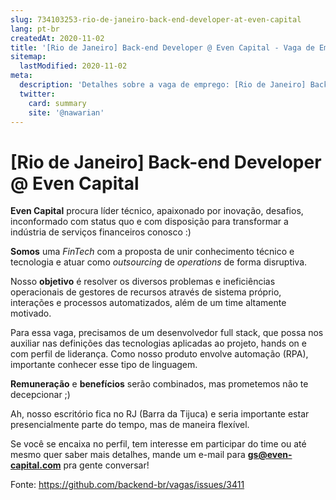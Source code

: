 ```yaml
---
slug: 734103253-rio-de-janeiro-back-end-developer-at-even-capital
lang: pt-br
createdAt: 2020-11-02
title: '[Rio de Janeiro] Back-end Developer @ Even Capital - Vaga de Emprego'
sitemap:
  lastModified: 2020-11-02
meta:
  description: 'Detalhes sobre a vaga de emprego: [Rio de Janeiro] Back-end Developer @ Even Capital'
  twitter:
    card: summary
    site: '@nawarian'
---
```


# [Rio de Janeiro] Back-end Developer @ Even Capital

**Even Capital** procura líder técnico, apaixonado por inovação, desafios, inconformado com status quo e com disposição para transformar a indústria de serviços financeiros conosco :)

**Somos** uma _FinTech_ com a proposta de unir conhecimento técnico e tecnologia e atuar como _outsourcing_ de _operations_ de forma disruptiva.

Nosso **objetivo** é resolver os diversos problemas e ineficiências operacionais de gestores de recursos através de sistema próprio, interações e processos automatizados, além de um time altamente motivado.

Para essa vaga, precisamos de um desenvolvedor full stack, que possa nos auxiliar nas definições das tecnologias aplicadas ao projeto, hands on e com perfil de liderança. Como nosso produto envolve automação (RPA), importante conhecer esse tipo de linguagem.

**Remuneração** e **benefícios** serão combinados, mas prometemos não te decepcionar ;)

Ah, nosso escritório fica no RJ (Barra da Tijuca) e seria importante estar presencialmente parte do tempo, mas de maneira flexível.

Se você se encaixa no perfil, tem interesse em participar do time ou até mesmo quer saber mais detalhes, mande um e-mail para **gs@even-capital.com** pra gente conversar!


Fonte: https://github.com/backend-br/vagas/issues/3411